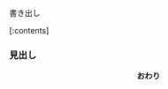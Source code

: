 書き出し

[:contents]

### 見出し

<div style="text-align: center"><strong>おわり<strong></div>

<!-- css関連 -->
<style>
@import url("../../assets/css/hatena-design.css");
</style>

<script src="https://code.jquery.com/jquery-3.6.0.min.js"></script>
<script>
$(function() {
    var contentsText = "目次";
    var closeText = "[ 閉じる ]";
    var openText = "[ 表示 ]";

    var $contents = $(".table-of-contents");
    var $li = $contents.find("li");

    $contents.prepend(
        '<span class="contents">' + contentsText + '</span>' +
        '<span class="switch">' + closeText + '</span>'
    );

    var $switch = $contents.find(".switch");

    $switch.on("click", function() {
        var isHidden = $li.is(":hidden");
        $li.toggle(400);
        $switch.text(isHidden ? closeText : openText);
    });
});
</script>

